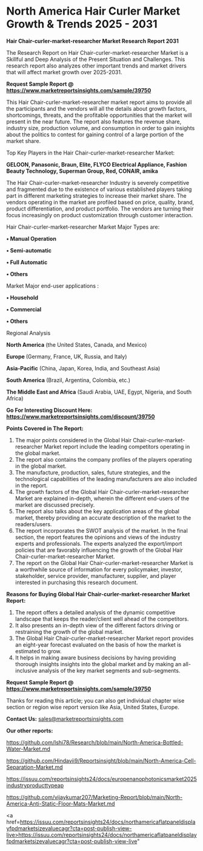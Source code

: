 # North America Hair Curler Market Growth & Trends 2025 - 2031

<strong>Hair Chair-curler-market-researcher Market Research Report 2031</strong>

The Research Report on Hair Chair-curler-market-researcher Market is a Skillful and Deep Analysis of the Present Situation and Challenges. This research report also analyzes other important trends and market drivers that will affect market growth over 2025-2031.

<strong>Request Sample Report @ <a href=https://www.marketreportsinsights.com/sample/39750>https://www.marketreportsinsights.com/sample/39750</a></strong>

This Hair Chair-curler-market-researcher market report aims to provide all the participants and the vendors will all the details about growth factors, shortcomings, threats, and the profitable opportunities that the market will present in the near future. The report also features the revenue share, industry size, production volume, and consumption in order to gain insights about the politics to contest for gaining control of a large portion of the market share.

Top Key Players in the Hair Chair-curler-market-researcher Market:

<strong>GELOON, Panasonic, Braun, Elite, FLYCO Electrical Appliance, Fashion Beauty Technology, Superman Group, Red, CONAIR, amika</strong>

The Hair Chair-curler-market-researcher Industry is severely competitive and fragmented due to the existence of various established players taking part in different marketing strategies to increase their market share. The vendors operating in the market are profiled based on price, quality, brand, product differentiation, and product portfolio. The vendors are turning their focus increasingly on product customization through customer interaction.

Hair Chair-curler-market-researcher Market Major Types are:

<strong>•  Manual Operation

•  Semi-automatic

•  Full Automatic

•  Others</strong>

Market Major end-user applications :

<strong>•  Household

•  Commercial

•  Others</strong>

Regional Analysis

</u><strong><b>North America</b></strong> (the United States, Canada, and Mexico)

<strong><b>Europe </b></strong>(Germany, France, UK, Russia, and Italy)

<strong><b>Asia-Pacific</b></strong> (China, Japan, Korea, India, and Southeast Asia)

<strong><b>South America</b></strong> (Brazil, Argentina, Colombia, etc.)

<strong><b>The Middle East and Africa</b></strong> (Saudi Arabia, UAE, Egypt, Nigeria, and South Africa)

<strong>Go For Interesting Discount Here: <a href=https://www.marketreportsinsights.com/discount/39750>https://www.marketreportsinsights.com/discount/39750</a></strong>

<strong>Points Covered in The Report:</strong>
<ol>
  <li>The major points considered in the Global Hair Chair-curler-market-researcher Market report include the leading competitors operating in the global market.</li>
  <li>The report also contains the company profiles of the players operating in the global market.</li>
  <li>The manufacture, production, sales, future strategies, and the technological capabilities of the leading manufacturers are also included in the report.</li>
  <li>The growth factors of the Global Hair Chair-curler-market-researcher Market are explained in-depth, wherein the different end-users of the market are discussed precisely.</li>
  <li>The report also talks about the key application areas of the global market, thereby providing an accurate description of the market to the readers/users.</li>
  <li>The report incorporates the SWOT analysis of the market. In the final section, the report features the opinions and views of the industry experts and professionals. The experts analyzed the export/import policies that are favorably influencing the growth of the Global Hair Chair-curler-market-researcher Market.</li>
  <li>The report on the Global Hair Chair-curler-market-researcher Market is a worthwhile source of information for every policymaker, investor, stakeholder, service provider, manufacturer, supplier, and player interested in purchasing this research document.</li>
</ol>
<strong>Reasons for Buying Global Hair Chair-curler-market-researcher Market Report:</strong>

<ol>
  <li>The report offers a detailed analysis of the dynamic competitive landscape that keeps the reader/client well ahead of the competitors.</li>
  <li>It also presents an in-depth view of the different factors driving or restraining the growth of the global market.</li>
  <li>The Global Hair Chair-curler-market-researcher Market report provides an eight-year forecast evaluated on the basis of how the market is estimated to grow.</li>
  <li>It helps in making aware business decisions by having providing thorough insights insights into the global market and by making an all-inclusive analysis of the key market segments and sub-segments.</li>
</ol>
<strong>Request Sample Report @ <a href=https://www.marketreportsinsights.com/sample/39750>https://www.marketreportsinsights.com/sample/39750</a></strong>


Thanks for reading this article; you can also get individual chapter wise section or region wise report version like Asia, United States, Europe.

<strong>Contact Us:</strong>
sales@marketreportsinsights.com

<strong>Our other reports:</strong>

<a href=https://github.com/Ishi78/Research/blob/main/North-America-Bottled-Water-Market.md>https://github.com/Ishi78/Research/blob/main/North-America-Bottled-Water-Market.md</a>

<a href=https://github.com/Hindavii9/Reportsinsight/blob/main/North-America-Cell-Separation-Market.md>https://github.com/Hindavii9/Reportsinsight/blob/main/North-America-Cell-Separation-Market.md</a>

<a href=https://issuu.com/reportsinsights24/docs/europenanophotonicsmarket2025industryproducttypeap>https://issuu.com/reportsinsights24/docs/europenanophotonicsmarket2025industryproducttypeap</a>

<a href=https://github.com/vijaykumar207/Marketing-Report/blob/main/North-America-Anti-Static-Floor-Mats-Market.md>https://github.com/vijaykumar207/Marketing-Report/blob/main/North-America-Anti-Static-Floor-Mats-Market.md</a>

<a href=https://issuu.com/reportsinsights24/docs/northamericaflatpaneldisplayfpdmarketsizevaluecagr?cta=post-publish-view-live>https://issuu.com/reportsinsights24/docs/northamericaflatpaneldisplayfpdmarketsizevaluecagr?cta=post-publish-view-live</a>"
